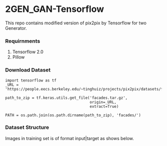# 2GEN_GAN-Tensorflow
This repo contains modified version of pix2pix by Tensorflow for two Generator.

### Requirnments
1. Tensorflow 2.0
2. Pillow

### Download Dataset

```
import tensorflow as tf
_URL = 'https://people.eecs.berkeley.edu/~tinghuiz/projects/pix2pix/datasets/facades.tar.gz'

path_to_zip = tf.keras.utils.get_file('facades.tar.gz',
                                      origin=_URL,
                                      extract=True)

PATH = os.path.join(os.path.dirname(path_to_zip), 'facades/')
```

### Dataset Structure

Images in training set is of format input|target as shows below.
